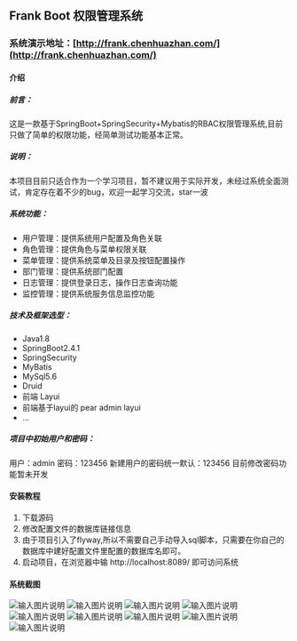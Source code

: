 ## Frank Boot 权限管理系统

### 系统演示地址：[http://frank.chenhuazhan.com/](http://frank.chenhuazhan.com/)

#### 介绍
##### 前言：
这是一款基于SpringBoot+SpringSecurity+Mybatis的RBAC权限管理系统,目前只做了简单的权限功能，经简单测试功能基本正常。

##### 说明：
本项目目前只适合作为一个学习项目，暂不建议用于实际开发，未经过系统全面测试，肯定存在着不少的bug，欢迎一起学习交流，star一波

##### 系统功能：
- 用户管理：提供系统用户配置及角色关联
- 角色管理：提供角色与菜单权限关联
- 菜单管理：提供系统菜单及目录及按钮配置操作
- 部门管理：提供系统部门配置
- 日志管理：提供登录日志，操作日志查询功能
- 监控管理：提供系统服务信息监控功能

##### 技术及框架选型：
- Java1.8
- SpringBoot2.4.1
- SpringSecurity
- MyBatis
- MySql5.6
- Druid
- 前端  Layui
- 前端基于layui的 pear admin layui
- ...

##### 项目中初始用户和密码：
用户：admin 密码：123456
新建用户的密码统一默认：123456
目前修改密码功能暂未开发


#### 安装教程
1.  下载源码
2.  修改配置文件的数据库链接信息
3.  由于项目引入了flyway,所以不需要自己手动导入sql脚本，只需要在你自己的数据库中建好配置文件里配置的数据库名即可。 
4.  启动项目，在浏览器中输 http://localhost:8089/ 即可访问系统

#### 系统截图
![输入图片说明](https://images.gitee.com/uploads/images/2021/0604/114200_461c1d0b_7897827.png "微信截图_20210604113916.png")
![输入图片说明](https://images.gitee.com/uploads/images/2021/0604/114217_3c7d8377_7897827.png "微信截图_20210604113951.png")
![输入图片说明](https://images.gitee.com/uploads/images/2021/0604/114235_8fcfe93a_7897827.png "微信截图_20210604114002.png")
![输入图片说明](https://images.gitee.com/uploads/images/2021/0604/114244_e9d38b2c_7897827.png "微信截图_20210604114020.png")
![输入图片说明](https://images.gitee.com/uploads/images/2021/0604/114257_430626be_7897827.png "微信截图_20210604114027.png")
![输入图片说明](https://images.gitee.com/uploads/images/2021/0604/114342_6c54f1f0_7897827.png "微信截图_20210604114036.png")
![输入图片说明](https://images.gitee.com/uploads/images/2021/0604/114357_caafd23a_7897827.png "微信截图_20210604114045.png")
![输入图片说明](https://images.gitee.com/uploads/images/2021/0604/114411_5ed5dd07_7897827.png "微信截图_20210604114053.png")
![输入图片说明](https://images.gitee.com/uploads/images/2021/0604/114422_d90f4c21_7897827.png "微信截图_20210604114103.png")

